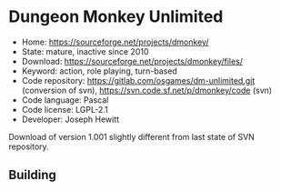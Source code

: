 # Dungeon Monkey Unlimited

- Home: https://sourceforge.net/projects/dmonkey/
- State: mature, inactive since 2010
- Download: https://sourceforge.net/projects/dmonkey/files/
- Keyword: action, role playing, turn-based
- Code repository: https://gitlab.com/osgames/dm-unlimited.git (conversion of svn), https://svn.code.sf.net/p/dmonkey/code (svn)
- Code language: Pascal
- Code license: LGPL-2.1
- Developer: Joseph Hewitt

Download of version 1.001 slightly different from last state of SVN repository.

## Building
